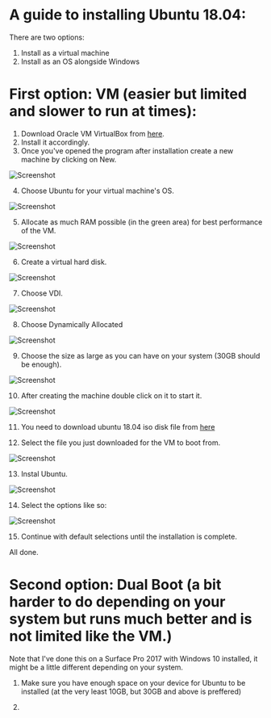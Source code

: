 # A guide to installing Ubuntu 18.04:

There are two options:

1. Install as a virtual machine
2. Install as an OS alongside Windows


# First option: VM (easier but limited and slower to run at times):

1. Download Oracle VM VirtualBox from [here](https://www.virtualbox.org/wiki/Downloads).
2. Install it accordingly.
3. Once you've opened the program after installation create a new machine by clicking on New.

![Screenshot](VM1.png)

4. Choose Ubuntu for your virtual machine's OS.

![Screenshot](VM2.png)

5. Allocate as much RAM possible (in the green area) for best performance of the VM.

![Screenshot](VM3.png)

6. Create a virtual hard disk.

![Screenshot](VM4.png)

7. Choose VDI.

![Screenshot](VM5.png)

8. Choose Dynamically Allocated

![Screenshot](VM6.png)

9. Choose the size as large as you can have on your system (30GB should be enough).

![Screenshot](VM7.png)

10. After creating the machine double click on it to start it.

![Screenshot](VM8.png)

11. You need to download ubuntu 18.04 iso disk file from [here](http://releases.ubuntu.com/18.04.1/)

12. Select the file you just downloaded for the VM to boot from.

![Screenshot](VM9.png)

13. Instal Ubuntu.

![Screenshot](VM10.png)

14. Select the options like so:

![Screenshot](VM11.png)

15. Continue with default selections until the installation is complete.

All done.

# Second option: Dual Boot (a bit harder to do depending on your system but runs much better and is not limited like the VM.)

Note that I've done this on a Surface Pro 2017 with Windows 10 installed, it might be a little different depending on your system.

1. Make sure you have enough space on your device for Ubuntu to be installed (at the very least 10GB, but 30GB and above is preffered)

2. 